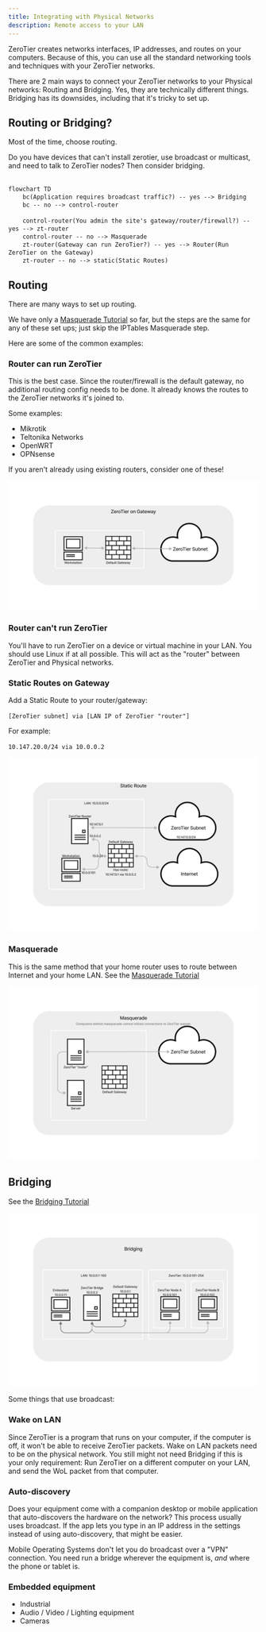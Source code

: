```yaml
---
title: Integrating with Physical Networks
description: Remote access to your LAN
---
```


ZeroTier creates networks interfaces, IP addresses, and routes on your computers. Because of this, you can use all the standard networking tools and techniques with your ZeroTier networks.

There are 2 main ways to connect your ZeroTier networks to your Physical networks: Routing and Bridging. Yes, they are technically different things. Bridging has its downsides, including that it's tricky to set up.

## Routing or Bridging?

Most of the time, choose routing.

Do you have devices that can't install zerotier, use broadcast or multicast, and need to talk to ZeroTier nodes? Then consider bridging.

```mermaid

flowchart TD
    bc(Application requires broadcast traffic?) -- yes --> Bridging
    bc -- no --> control-router

    control-router(You admin the site's gateway/router/firewall?) -- yes --> zt-router
    control-router -- no --> Masquerade
    zt-router(Gateway can run ZeroTier?) -- yes --> Router(Run ZeroTier on the Gateway)
    zt-router -- no --> static(Static Routes)

```

## Routing

There are many ways to set up routing.

We have only a [Masquerade Tutorial](./route-between-phys-and-virt.md) so far, but the steps are the same for any of these set ups; just skip the IPTables Masquerade step.

Here are some of the common examples:

### Router can run ZeroTier

This is the best case. Since the router/firewall is the default gateway, no additional routing config needs to be done. It already knows the routes to the ZeroTier networks it's joined to.

Some examples:

- Mikrotik
- Teltonika Networks
- OpenWRT
- OPNsense

If you aren't already using existing routers, consider one of these!

![default gateway](./images/integrating-gateway.png)

### Router can't run ZeroTier

You'll have to run ZeroTier on a device or virtual machine in your LAN. You should use Linux if at all possible. This will act as the "router" between ZeroTier and Physical networks.

### Static Routes on Gateway

Add a Static Route to your router/gateway:

`[ZeroTier subnet] via [LAN IP of ZeroTier "router"]`

For example:

`10.147.20.0/24 via 10.0.0.2`

![default gateway](./images/integrating-static.png)

### Masquerade

This is the same method that your home router uses to route between Internet and your home LAN.
See the [Masquerade Tutorial](./route-between-phys-and-virt.md)

![default gateway](./images/integrating-masquerade.png)

## Bridging

See the [Bridging Tutorial](./bridging.md)

![default gateway](./images/integrating-bridging.png)

Some things that use broadcast:

### Wake on LAN

Since ZeroTier is a program that runs on your computer, if the computer is off, it won't be able to receive ZeroTier packets. Wake on LAN packets need to be on the physical network.
You still might not need Bridging if this is your only requirement: Run ZeroTier on a different computer on your LAN, and send the WoL packet from that computer.

### Auto-discovery

Does your equipment come with a companion desktop or mobile application that auto-discovers the hardware on the network? This process usually uses broadcast.
If the app lets you type in an IP address in the settings instead of using auto-discovery, that might be easier.

Mobile Operating Systems don't let you do broadcast over a "VPN" connection. You need run a bridge wherever the equipment is, _and_ where the phone or tablet is.

### Embedded equipment

- Industrial
- Audio / Video / Lighting equipment
- Cameras
